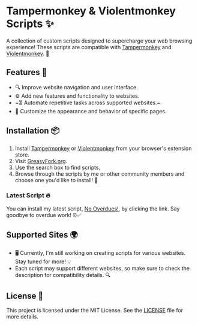 # Tampermonkey & Violentmonkey Scripts ✨

A collection of custom scripts designed to supercharge your web browsing experience! These scripts are compatible with [Tampermonkey](https://www.tampermonkey.net/) and [Violentmonkey](https://violentmonkey.github.io/). 🚀

## Features 🌟
- 🔍 Improve website navigation and user interface.
- ⚙️ Add new features and functionality to websites.
- ~⏳ Automate repetitive tasks across supported websites.~
- 🎨 Customize the appearance and behavior of specific pages.

## Installation 📦
1. Install [Tampermonkey](https://www.tampermonkey.net/) or [Violentmonkey](https://violentmonkey.github.io/) from your browser's extension store.
2. Visit [GreasyFork.org](https://greasyfork.org/).
3. Use the search box to find scripts.
4. Browse through the scripts by me or other community members and choose one you'd like to install! 📝

### Latest Script 🔥
You can install my latest script, [No Overdues!](https://update.greasyfork.org/scripts/521168/No%20Overdues%21.user.js), by clicking the link. Say goodbye to overdue work! ⏰✅

## Supported Sites 🌍
- 🖥️ Currently, I'm still working on creating scripts for various websites. Stay tuned for more! 💡
- Each script may support different websites, so make sure to check the description for compatibility details. 🔍

## License 📄
This project is licensed under the MIT License. See the [LICENSE](LICENSE) file for more details.
